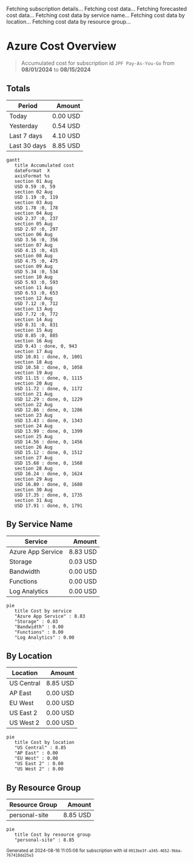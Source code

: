 Fetching subscription details...
Fetching cost data...
Fetching forecasted cost data...
Fetching cost data by service name...
Fetching cost data by location...
Fetching cost data by resource group...
# Azure Cost Overview

> Accumulated cost for subscription id `JPF Pay-As-You-Go` from **08/01/2024** to **08/15/2024**

## Totals

|Period|Amount|
|---|---:|
|Today|0.00 USD|
|Yesterday|0.54 USD|
|Last 7 days|4.10 USD|
|Last 30 days|8.85 USD|

```mermaid
gantt
   title Accumulated cost
   dateFormat  X
   axisFormat %s
   section 01 Aug
   USD 0.59 :0, 59
   section 02 Aug
   USD 1.19 :0, 119
   section 03 Aug
   USD 1.78 :0, 178
   section 04 Aug
   USD 2.37 :0, 237
   section 05 Aug
   USD 2.97 :0, 297
   section 06 Aug
   USD 3.56 :0, 356
   section 07 Aug
   USD 4.15 :0, 415
   section 08 Aug
   USD 4.75 :0, 475
   section 09 Aug
   USD 5.34 :0, 534
   section 10 Aug
   USD 5.93 :0, 593
   section 11 Aug
   USD 6.53 :0, 653
   section 12 Aug
   USD 7.12 :0, 712
   section 13 Aug
   USD 7.72 :0, 772
   section 14 Aug
   USD 8.31 :0, 831
   section 15 Aug
   USD 8.85 :0, 885
   section 16 Aug
   USD 9.43 : done, 0, 943
   section 17 Aug
   USD 10.01 : done, 0, 1001
   section 18 Aug
   USD 10.58 : done, 0, 1058
   section 19 Aug
   USD 11.15 : done, 0, 1115
   section 20 Aug
   USD 11.72 : done, 0, 1172
   section 21 Aug
   USD 12.29 : done, 0, 1229
   section 22 Aug
   USD 12.86 : done, 0, 1286
   section 23 Aug
   USD 13.43 : done, 0, 1343
   section 24 Aug
   USD 13.99 : done, 0, 1399
   section 25 Aug
   USD 14.56 : done, 0, 1456
   section 26 Aug
   USD 15.12 : done, 0, 1512
   section 27 Aug
   USD 15.68 : done, 0, 1568
   section 28 Aug
   USD 16.24 : done, 0, 1624
   section 29 Aug
   USD 16.80 : done, 0, 1680
   section 30 Aug
   USD 17.35 : done, 0, 1735
   section 31 Aug
   USD 17.91 : done, 0, 1791
```

## By Service Name

|Service|Amount|
|---|---:|
|Azure App Service|8.83 USD|
|Storage|0.03 USD|
|Bandwidth|0.00 USD|
|Functions|0.00 USD|
|Log Analytics|0.00 USD|

```mermaid
pie
   title Cost by service
   "Azure App Service" : 8.83
   "Storage" : 0.03
   "Bandwidth" : 0.00
   "Functions" : 0.00
   "Log Analytics" : 0.00
```

## By Location

|Location|Amount|
|---|---:|
|US Central|8.85 USD|
|AP East|0.00 USD|
|EU West|0.00 USD|
|US East 2|0.00 USD|
|US West 2|0.00 USD|

```mermaid
pie
   title Cost by location
   "US Central" : 8.85
   "AP East" : 0.00
   "EU West" : 0.00
   "US East 2" : 0.00
   "US West 2" : 0.00
```

## By Resource Group

|Resource Group|Amount|
|---|---:|
|personal-site|8.85 USD|

```mermaid
pie
   title Cost by resource group
   "personal-site" : 8.85
```

<sup>Generated at 2024-08-16 11:05:06 for subscription with id `4913be3f-a345-4652-9bba-767418dd25e3`</sup>
